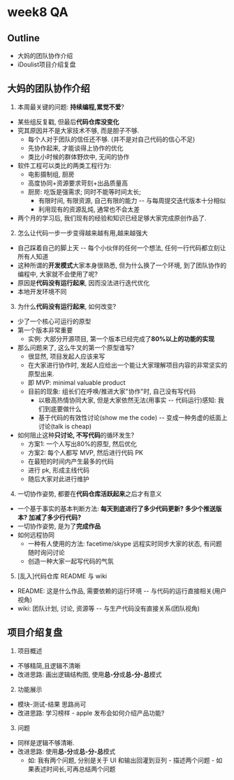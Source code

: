 # week8 QA
## Outline
- 大妈的团队协作介绍
- iDoulist项目介绍复盘

## 大妈的团队协作介绍
1. 本周最关键的问题: **持续编程,累觉不爱**?
  - 某些组反复戳, 但最后**代码仓库没变化**
  - 究其原因并不是大家技术不够, 而是胆子不够. 
    - 每个人对于团队的信任还不够. (并不是对自己代码的信心不足)
    - 先协作起来, 才能谈得上协作的优化
    - 类比小时候的群体野炊中, 无间的协作
  - 软件工程可以类比的两类工程行为: 
    - 电影摄制组, 厨房
    - 高度协同+资源要求苛刻+出品质量高
    - 厨房: 吃饭是强需求; 同时不能等时间太长; 
      - 有限时间, 有限资源, 自己有限的能力 -- 与每周提交迭代版本十分相似
      - 利用现有的资源乱炖, 通常也不会太差
  - 两个月的学习后, 我们现有的经验和知识已经足够大家完成原创作品了.
2. 怎么让代码一步一步变得越来越有用,越来越强大
  - 自己踩着自己的脚上天 -- 每个小伙伴的任何一个想法, 任何一行代码都立刻让所有人知道
  - 这种所谓的**开发模式**大家本身很熟悉, 但为什么换了一个环境, 到了团队协作的编程中, 大家就不会使用了呢?
  - 原因是**代码没有运行起来**, 因而没法进行迭代优化
  - 本地开发环境不同
3. 为什么**代码没有运行起来**, 如何改变?
  - 少了一个核心可运行的原型
  - 第一个版本非常重要
    - 实例: 大部分开源项目, 第一个版本已经完成了**80%以上的功能的实现**
  - 那么问题来了, 这么牛叉的第一个原型谁写?
    - 很显然, 项目发起人应该来写
    - 在大家进行协作时, 发起人应给出一个能让大家理解项目内容的非常坚实的原型出来.
    - 即 MVP: minimal valuable product
    - 目前的现象: 组长们在呼唤/推进大家"协作"时, 自己没有写代码
      - 以极高热情协同大家, 但是大家依然无法(用事实 -- 代码运行)感知: 我们到底要做什么
      - 基于代码的有效性讨论(show me the code) -- 变成一种务虚的纸面上讨论(talk is cheap)
  - 如何阻止这种**只讨论, 不写代码**的循环发生?
    - 方案1: 一个人写出80%的原型, 然后优化
    - 方案2: 每个人都写 MVP, 然后进行代码 PK
    - 在最短的时间内产生最多的代码
    - 进行 pk, 形成主线代码
    - 随后大家对此进行维护
4. 一切协作姿势, 都要在**代码仓库活跃起来**之后才有意义
  - 一个基于事实的基本判断方法: **每天到底进行了多少代码更新? 多少个推送版本? 加减了多少行代码?**
  - 一切协作姿势, 是为了**完成作品**
  - 如何远程协同
    - 一种有人使用的方法: facetime/skype 远程实时同步大家的状态, 有问题随时询问讨论
    - 创造一种大家一起写代码的气氛
5. [乱入]代码仓库 README 与 wiki
  - README: 这是什么作品, 需要依赖的运行环境 -- 与代码的运行直接相关(用户视角) 
  - wiki: 团队计划, 讨论, 资源等 -- 与生产代码没有直接关系(团队视角)

## 项目介绍复盘
1. 项目概述
  - 不够精简,且逻辑不清晰
  - 改进思路: 画出逻辑结构图, 使用**总-分**或**总-分-总**模式
2. 功能展示
  - 模块-测试-结果 思路尚可
  - 改进思路: 学习榜样 - apple 发布会如何介绍产品功能?
3. 问题
  - 同样是逻辑不够清晰.
  - 改进思路: 使用**总-分**或**总-分-总**模式
    - 如: 我有两个问题, 分别是关于 UI 和输出回灌到豆列 - 描述两个问题 - 如果表述时间长,可再总结两个问题